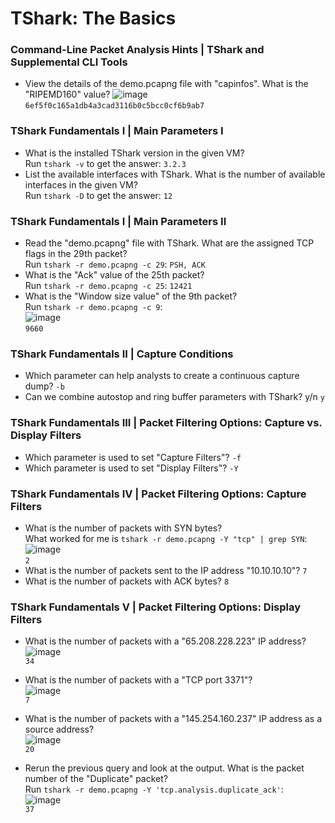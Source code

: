 # TShark: The Basics

### Command-Line Packet Analysis Hints | TShark and Supplemental CLI Tools
- View the details of the demo.pcapng file with "capinfos". What is the "RIPEMD160" value?
![image](https://github.com/user-attachments/assets/ba75685d-8d9e-47bb-8b08-3789fc883ce9)<br />
`6ef5f0c165a1db4a3cad3116b0c5bcc0cf6b9ab7`

### TShark Fundamentals I | Main Parameters I
- What is the installed TShark version in the given VM? <br />
Run `tshark -v` to get the answer: `3.2.3`
- List the available interfaces with TShark. What is the number of available interfaces in the given VM? <br />
Run `tshark -D` to get the answer: `12`

### TShark Fundamentals I | Main Parameters II
- Read the "demo.pcapng" file with TShark. What are the assigned TCP flags in the 29th packet? <br />
Run `tshark -r demo.pcapng -c 29`: `PSH, ACK`
- What is the "Ack" value of the 25th packet?<br />
Run `tshark -r demo.pcapng -c 25`: `12421`
- What is the "Window size value" of the 9th packet?<br />
Run `tshark -r demo.pcapng -c 9`:<br />
![image](https://github.com/user-attachments/assets/13c68bd5-8a9e-4e57-ad47-999fb695eafc)<br />
`9660`

### TShark Fundamentals II | Capture Conditions
- Which parameter can help analysts to create a continuous capture dump? `-b`
- Can we combine autostop and ring buffer parameters with TShark? y/n `y`

### TShark Fundamentals III | Packet Filtering Options: Capture vs. Display Filters
- Which parameter is used to set "Capture Filters"? `-f`
- Which parameter is used to set "Display Filters"? `-Y`

### TShark Fundamentals IV | Packet Filtering Options: Capture Filters
- What is the number of packets with SYN bytes? <br />
What worked for me is `tshark -r demo.pcapng -Y "tcp" | grep SYN`:<br />
![image](https://github.com/user-attachments/assets/47ed724c-2566-48e3-b8d1-016f3abca8a6)<br />
`2`
- What is the number of packets sent to the IP address "10.10.10.10"? `7`
- What is the number of packets with ACK bytes? `8`

### TShark Fundamentals V | Packet Filtering Options: Display Filters
- What is the number of packets with a "65.208.228.223" IP address?<br />
![image](https://github.com/user-attachments/assets/7286eb5e-f4f1-431c-975a-e79e1cea0ee6)<br />
`34`

- What is the number of packets with a "TCP port 3371"?<br />
![image](https://github.com/user-attachments/assets/e28cf599-d9bc-492a-bf1b-552cd554e0a1)<br />
`7`

- What is the number of packets with a "145.254.160.237" IP address as a source address?<br />
![image](https://github.com/user-attachments/assets/aca4d843-2233-4b0d-97a1-960fec0b2b98)<br />
`20`

- Rerun the previous query and look at the output. What is the packet number of the "Duplicate" packet?<br />
Run `tshark -r demo.pcapng -Y 'tcp.analysis.duplicate_ack'`:<br />
![image](https://github.com/user-attachments/assets/84e164c0-6a36-424f-99ed-f2cd38e908b9)<br />
`37`
